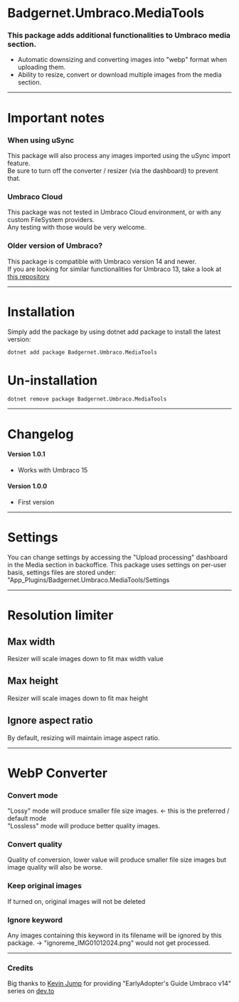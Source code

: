 
# Badgernet.Umbraco.MediaTools

### This package adds additional functionalities to Umbraco media section.

- Automatic downsizing and converting images into "webp" format when uploading them.
- Ability to resize, convert or download multiple images from the media section.


---
# Important notes

### When using uSync
This package will also process any images imported using the uSync import feature. <br> Be sure to turn off the converter / resizer (via the dashboard) to prevent that. 

### Umbraco Cloud
This package was not tested in Umbraco Cloud environment, or with any custom FileSystem providers. <br>
Any testing with those would be very welcome.

### Older version of Umbraco?
This package is compatible with Umbraco version 14 and newer. <br>
If you are looking for similar functionalities for Umbraco 13, take a look at [this repository](https://github.com/Fric-88/Badgernet.Umbraco.WebPicAuto)  

---

# Installation
Simply add the package by using dotnet add package to install the latest version:
```
dotnet add package Badgernet.Umbraco.MediaTools
```



# Un-installation
```
dotnet remove package Badgernet.Umbraco.MediaTools
```


---

# Changelog

#### Version 1.0.1
- Works with Umbraco 15

#### Version 1.0.0
- First version


---

# Settings
You can change settings by accessing the "Upload processing" dashboard in the Media section in backoffice. 
This package uses settings on per-user basis, settings files are stored under: "App_Plugins/Badgernet.Umbraco.MediaTools/Settings

---

# Resolution limiter

## Max width
Resizer will scale images down to fit max width value

## Max height
Resizer will scale images down to fit max height

## Ignore aspect ratio
By default, resizing will maintain image aspect ratio.

---

# WebP Converter

### Convert mode
"Lossy" mode will produce smaller file size images. <- this is the preferred / default mode  \
"Lossless" mode will produce better quality images.

### Convert quality
Quality of conversion, lower value will produce smaller file size images but image quality will also be worse.

### Keep original images
If turned on, original images will not be deleted

### Ignore keyword
Any images containing this keyword in its filename will be ignored by this package. -> "ignoreme_IMG01012024.png" would not get processed.

---

### Credits
Big thanks to [Kevin Jump](https://github.com/kevinjump) for providing "EarlyAdopter's Guide Umbraco v14" series on [dev.to](https://dev.to/kevinjump/series) 



